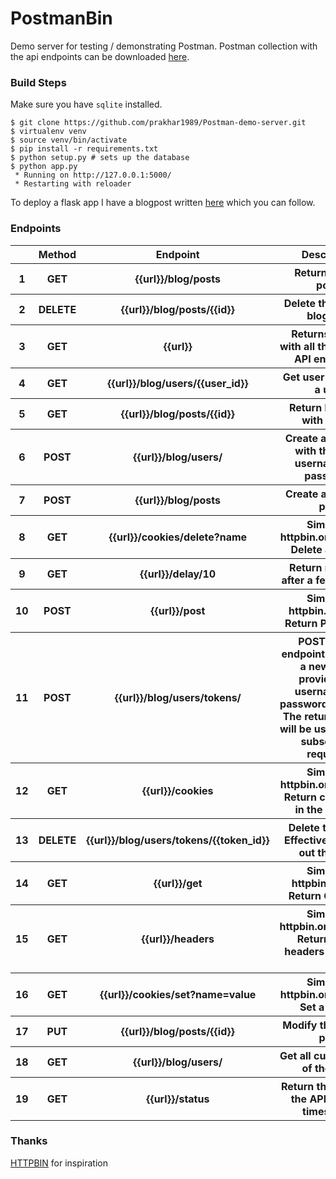 PostmanBin
===

Demo server for testing / demonstrating Postman. Postman collection with the api endpoints can be downloaded [here](https://www.getpostman.com/collections/fc3f0598daaa5271e4f7).

### Build Steps 

Make sure you have `sqlite` installed.

```
$ git clone https://github.com/prakhar1989/Postman-demo-server.git 
$ virtualenv venv 
$ source venv/bin/activate
$ pip install -r requirements.txt
$ python setup.py # sets up the database
$ python app.py 
 * Running on http://127.0.0.1:5000/
 * Restarting with reloader
```

To deploy a flask app I have a blogpost written [here](http://prakhar.me/articles/flask-on-nginx-and-gunicorn/) which you can follow.

### Endpoints

<table>
<thead>
<tr>
	<th></th>
	<th>Method</th>
	<th>Endpoint</th>
	<th>Description</th>
</tr>
</thead>
<tbody>
<tr>
   <th>1</th>
   <th>GET</th>
   <th>{{url}}/blog/posts</th>
   <th>Return all blog posts</th>
</tr>
<tr>
   <th>2</th>
   <th>DELETE</th>
   <th>{{url}}/blog/posts/{{id}}</th>
   <th>Delete the existing blog post</th>
</tr>
<tr>
   <th>3</th>
   <th>GET</th>
   <th>{{url}}</th>
   <th>Returns a JSON with all the available API endpoints.</th>
</tr>
<tr>
   <th>4</th>
   <th>GET</th>
   <th>{{url}}/blog/users/{{user_id}}</th>
   <th>Get user details for a user</th>
</tr>
<tr>
   <th>5</th>
   <th>GET</th>
   <th>{{url}}/blog/posts/{{id}}</th>
   <th>Return blog post with that ID</th>
</tr>
<tr>
   <th>6</th>
   <th>POST</th>
   <th>{{url}}/blog/users/</th>
   <th>Create a new user with the given username and password.</th>
</tr>
<tr>
   <th>7</th>
   <th>POST</th>
   <th>{{url}}/blog/posts</th>
   <th>Create a new blog post</th>
</tr>
<tr>
   <th>8</th>
   <th>GET</th>
   <th>{{url}}/cookies/delete?name</th>
   <th>Similar to httpbin.org/cookies. Delete a cookie.</th>
</tr>
<tr>
   <th>9</th>
   <th>GET</th>
   <th>{{url}}/delay/10</th>
   <th>Return response after a few seconds</th>
</tr>
<tr>
   <th>10</th>
   <th>POST</th>
   <th>{{url}}/post</th>
   <th>Similar to httpbin.org/post. Return POST data.</th>
</tr>
<tr>
   <th>11</th>
   <th>POST</th>
   <th>{{url}}/blog/users/tokens/</th>
   <th>POST on this endpoint will create a new token provided the username and password is correct. The returned token will be used to make subsequent requests.</th>
</tr>
<tr>
   <th>12</th>
   <th>GET</th>
   <th>{{url}}/cookies</th>
   <th>Similar to httpbin.org/cookies. Return cookies set in the domain.</th>
</tr>
<tr>
   <th>13</th>
   <th>DELETE</th>
   <th>{{url}}/blog/users/tokens/{{token_id}}</th>
   <th>Delete the token. Effectively signing out the user.</th>
</tr>
<tr>
   <th>14</th>
   <th>GET</th>
   <th>{{url}}/get</th>
   <th>Similar to httpbin.org/get. Return GET data.</th>
</tr>
<tr>
   <th>15</th>
   <th>GET</th>
   <th>{{url}}/headers</th>
   <th>Similar to httpbin.org/headers. Return all the headers passed to it.</th>
</tr>
<tr>
   <th>16</th>
   <th>GET</th>
   <th>{{url}}/cookies/set?name=value</th>
   <th>Similar to httpbin.org/cookies. Set a cookie</th>
</tr>
<tr>
   <th>17</th>
   <th>PUT</th>
   <th>{{url}}/blog/posts/{{id}}</th>
   <th>Modify the existing post</th>
</tr>
<tr>
   <th>18</th>
   <th>GET</th>
   <th>{{url}}/blog/users/</th>
   <th>Get all current users of the blog.</th>
</tr>
<tr>
   <th>19</th>
   <th>GET</th>
   <th>{{url}}/status</th>
   <th>Return the status of the API with the timestamp.</th>
</tr>    
</tbody>
</table>

### Thanks 
[HTTPBIN](http://httpbin.org) for inspiration
